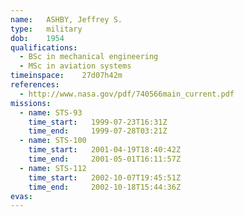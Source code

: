 ```yaml
---
name:	ASHBY, Jeffrey S.
type:	military
dob:	1954
qualifications:
  - BSc in mechanical engineering
  - MSc in aviation systems
timeinspace:	27d07h42m
references:
  - http://www.nasa.gov/pdf/740566main_current.pdf
missions:
  - name: STS-93
    time_start:   1999-07-23T16:31Z
    time_end:     1999-07-28T03:21Z
  - name: STS-100
    time_start:   2001-04-19T18:40:42Z
    time_end:     2001-05-01T16:11:57Z
  - name: STS-112
    time_start:   2002-10-07T19:45:51Z
    time_end:     2002-10-18T15:44:36Z
evas:
---
```


